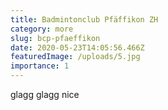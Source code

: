 ```yaml
---
title: Badmintonclub Pfäffikon ZH
category: more
slug: bcp-pfaeffikon
date: 2020-05-23T14:05:56.466Z
featuredImage: /uploads/5.jpg
importance: 1
---
```

glagg glagg nice